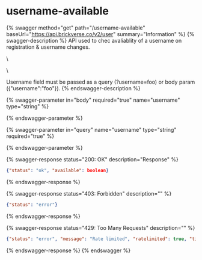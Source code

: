 # username-available

{% swagger method="get" path="/username-available" baseUrl="https://api.brickverse.co/v2/user" summary="Information" %}
{% swagger-description %}
API used to chec avaliablity of a username on registration & username changes.

\




\


Username field must be passed as a query (?username=foo) or body param ({"username":"foo"}).
{% endswagger-description %}

{% swagger-parameter in="body" required="true" name="username" type="string" %}

{% endswagger-parameter %}

{% swagger-parameter in="query" name="username" type="string" required="true" %}

{% endswagger-parameter %}

{% swagger-response status="200: OK" description="Response" %}
```json
{"status": "ok", "available": boolean}
```
{% endswagger-response %}

{% swagger-response status="403: Forbidden" description="" %}
```json
{"status": "error"}
```
{% endswagger-response %}

{% swagger-response status="429: Too Many Requests" description="" %}
```json
{"status": "error", "message": "Rate limited", "ratelimited": true, "time": "seconds_string"}
```
{% endswagger-response %}
{% endswagger %}
